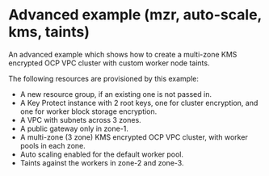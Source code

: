 # Advanced example (mzr, auto-scale, kms, taints)

An advanced example which shows how to create a multi-zone KMS encrypted OCP VPC cluster with custom worker node taints.

The following resources are provisioned by this example:
- A new resource group, if an existing one is not passed in.
- A Key Protect instance with 2 root keys, one for cluster encryption, and one for worker block storage encryption.
- A VPC with subnets across 3 zones.
- A public gateway only in zone-1.
- A multi-zone (3 zone) KMS encrypted OCP VPC cluster, with worker pools in each zone.
- Auto scaling enabled for the default worker pool.
- Taints against the workers in zone-2 and zone-3.
